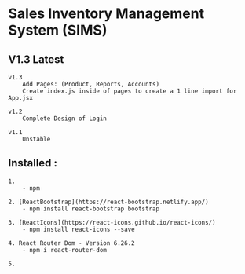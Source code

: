 # Sales Inventory Management System (SIMS)

## V1.3 Latest 

    v1.3
        Add Pages: (Product, Reports, Accounts)
        Create index.js inside of pages to create a 1 line import for App.jsx

    v1.2 
        Complete Design of Login

    v1.1 
        Unstable 


## Installed : 

    1. 
        - npm

    2. [ReactBootstrap](https://react-bootstrap.netlify.app/)
        - npm install react-bootstrap bootstrap

    3. [ReactIcons](https://react-icons.github.io/react-icons/)
        - npm install react-icons --save

    4. React Router Dom - Version 6.26.2 
        - npm i react-router-dom

    5. 
